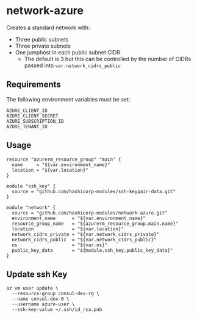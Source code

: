 # network-azure

Creates a standard network with:
*  Three public subnets
*  Three private subnets
*  One jumphost in each public subnet CIDR
    * The default is 3 but this can be controlled by the number of CIDRs passed into `var.network_cidrs_public`

## Requirements

The following environment variables must be set:

```
AZURE_CLIENT_ID
AZURE_CLIENT_SECRET
AZURE_SUBSCRIPTION_ID
AZURE_TENANT_ID
```

## Usage

```
resource "azurerm_resource_group" "main" {
  name     = "${var.environment_name}"
  location = "${var.location}"
}

module "ssh_key" {
  source = "github.com/hashicorp-modules/ssh-keypair-data.git"
}

module "network" {
  source = "github.com/hashicorp-modules/network-azure.git"
  environment_name      = "${var.environment_name}"
  resource_group_name   = "${azurerm_resource_group.main.name}"
  location              = "${var.location}"
  network_cidrs_private = "${var.network_cidrs_private}"
  network_cidrs_public  = "${var.network_cidrs_public}"
  os                    = "${var.os}"
  public_key_data       = "${module.ssh_key.public_key_data}"
}
```

## Update ssh Key

```
az vm user update \
  --resource-group consul-dev-rg \
  --name consul-dev-0 \
  --username azure-user \
  --ssh-key-value ~/.ssh/id_rsa.pub
```